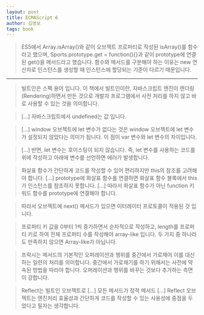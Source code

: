 ```yaml
---
layout: post
title: ECMAScript 6
author: 김영보
tags: book
---
```


> ES5에서 Array.isArray()와 같이 오브젝트 프로퍼티로 작성된 isArray()를 함수라고 했으며, Sports.prototype.get = function(){}과 같이 prototype에 연결된 get()을 메서드라고 했습니다. 함수와 메서드를 구분해야 하는 이유는 new 연산자로 인스턴스를 생성할 때 인스턴스에 할당되는 기준이 다르기 때문입니다.


----

> 빌트인은 스펙 용어 입니다. 이 책에서 빌트인이란, 자바스크립트 엔진이 렌더링(Rendering)하면서 만든 것으로 개발자 프로그램에서 사전 처리를 하지 않고 바로 사용할 수 있는 것을 의미합니다.

> [...] 자바스크립트에서 undefined는 값 입니다.

> [...] window 오브젝트에 let 변수가 없다는 것은 window 오브젝트에 let 변수가 설정되지 않았다는 의미가 됩니다. 이 점이 var 변수와 let 변수의 차이입니다.

> [...] 반면, let 변수는 호이스팅이 되지 않습니다. 즉, let 변수를 사용하는 코드를 위에 작성하고 아래에 변수를 선언하면 에러가 발생합니다.

> 화살표 함수가 간단하게 코드를 작성할 수 있어 편리하지만 this의 참조를 고려해야 합니다. [...] prototype에 화살표 함수를 연결하면 화살표 함수 블록에서 this가 인스턴스를 참조하지 못합니다. [...] 따라서 화살표 함수가 아닌 function 키워드 함수를 prototype에 연결해야 합니다.

> 따라서 오브젝트에 next() 메서드가 있으면 이터레이터 프로토콜이 적용된 것 입니다.

> 프로퍼티 키 값을 0부터 1씩 증가하면서 순차적으로 작성하고, length를 프로퍼티 키로 하여 전체 프로퍼티 수를 작성해야 array-like 입니다. 두 가지 중 하나라도 만족하지 않으면 Array-like가 아닙니다.

> 프락시는 메서드의 기본적인 오퍼레이션과 행위를 중간에서 가로채어 이를 대신하는 일련의 처리를 의미합니다. 중간에서 가로채기를 하기 위해서는 사전에 약속된 방법을 따라야 합니다. 오퍼레이션과 행위를 바꾸는 것보다 추가하는 측면이 강합니다.

> Reflect는 빌트인 오브젝트로 [...] 모든 메서드가 정적 메서드 [...] Reflect 오브젝트는 엔진처리 효율성과 간단하게 코드를 작성할 수 있는 사용성에 중점을 두었다고 필자는 생각합니다.




